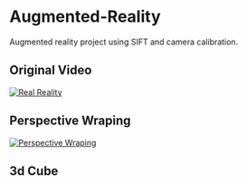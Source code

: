 # Augmented-Reality

Augmented reality project using SIFT and camera calibration.

## Original Video
 [![Real Reality](./results/original_video.gif)](./results/original_video.mp4)

## Perspective Wraping
 [![Perspective Wraping](./results/output_perspective_warping.gif)](./results/output_perspective_warping.mp4)

 ## 3d Cube
